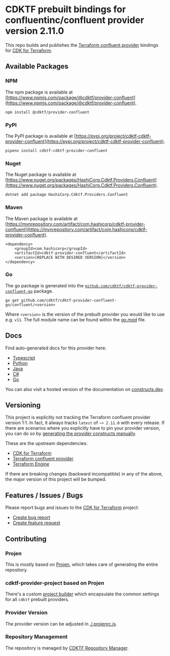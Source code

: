 
# CDKTF prebuilt bindings for confluentinc/confluent provider version 2.11.0

This repo builds and publishes the [Terraform confluent provider](https://registry.terraform.io/providers/confluentinc/confluent/2.11.0/docs) bindings for [CDK for Terraform](https://cdk.tf).

## Available Packages

### NPM

The npm package is available at [https://www.npmjs.com/package/@cdktf/provider-confluent](https://www.npmjs.com/package/@cdktf/provider-confluent).

`npm install @cdktf/provider-confluent`

### PyPI

The PyPI package is available at [https://pypi.org/project/cdktf-cdktf-provider-confluent](https://pypi.org/project/cdktf-cdktf-provider-confluent).

`pipenv install cdktf-cdktf-provider-confluent`

### Nuget

The Nuget package is available at [https://www.nuget.org/packages/HashiCorp.Cdktf.Providers.Confluent](https://www.nuget.org/packages/HashiCorp.Cdktf.Providers.Confluent).

`dotnet add package HashiCorp.Cdktf.Providers.Confluent`

### Maven

The Maven package is available at [https://mvnrepository.com/artifact/com.hashicorp/cdktf-provider-confluent](https://mvnrepository.com/artifact/com.hashicorp/cdktf-provider-confluent).

```
<dependency>
    <groupId>com.hashicorp</groupId>
    <artifactId>cdktf-provider-confluent</artifactId>
    <version>[REPLACE WITH DESIRED VERSION]</version>
</dependency>
```

### Go

The go package is generated into the [`github.com/cdktf/cdktf-provider-confluent-go`](https://github.com/cdktf/cdktf-provider-confluent-go) package.

`go get github.com/cdktf/cdktf-provider-confluent-go/confluent/<version>`

Where `<version>` is the version of the prebuilt provider you would like to use e.g. `v11`. The full module name can be found
within the [go.mod](https://github.com/cdktf/cdktf-provider-confluent-go/blob/main/confluent/go.mod#L1) file.

## Docs

Find auto-generated docs for this provider here: 

- [Typescript](./docs/API.typescript.md)
- [Python](./docs/API.python.md)
- [Java](./docs/API.java.md)
- [C#](./docs/API.csharp.md)
- [Go](./docs/API.go.md)

You can also visit a hosted version of the documentation on [constructs.dev](https://constructs.dev/packages/@cdktf/provider-confluent).

## Versioning

This project is explicitly not tracking the Terraform confluent provider version 1:1. In fact, it always tracks `latest` of `~> 2.11.0` with every release. If there are scenarios where you explicitly have to pin your provider version, you can do so by [generating the provider constructs manually](https://cdk.tf/imports).

These are the upstream dependencies:

- [CDK for Terraform](https://cdk.tf)
- [Terraform confluent provider](https://registry.terraform.io/providers/confluentinc/confluent/2.11.0)
- [Terraform Engine](https://terraform.io)

If there are breaking changes (backward incompatible) in any of the above, the major version of this project will be bumped.

## Features / Issues / Bugs

Please report bugs and issues to the [CDK for Terraform](https://cdk.tf) project:

- [Create bug report](https://cdk.tf/bug)
- [Create feature request](https://cdk.tf/feature)

## Contributing

### Projen

This is mostly based on [Projen](https://github.com/projen/projen), which takes care of generating the entire repository.

### cdktf-provider-project based on Projen

There's a custom [project builder](https://github.com/cdktf/cdktf-provider-project) which encapsulate the common settings for all `cdktf` prebuilt providers.

### Provider Version

The provider version can be adjusted in [./.projenrc.js](./.projenrc.js).

### Repository Management

The repository is managed by [CDKTF Repository Manager](https://github.com/cdktf/cdktf-repository-manager/).
